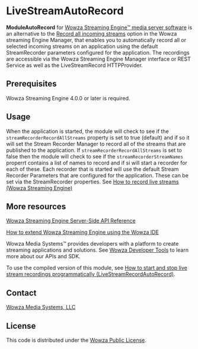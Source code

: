 # LiveStreamAutoRecord
**ModuleAutoRecord** for [Wowza Streaming Engine™ media server software](https://www.wowza.com/products/streaming-engine) is an alternative to the [Record all incoming streams](https://www.wowza.com/forums/content.php?43-How-to-set-up-live-video-recording) option in the Wowza streaming Engine Manager, that enables you to automatically record all or selected incoming streams on an application using the default StreamRecorder parameters configured for the application. The recordings are accessible via the Wowza Streaming Engine Manager interface or REST Service as well as the LiveStreamRecord HTTPProvider.

## Prerequisites
Wowza Streaming Engine 4.0.0 or later is required.

## Usage
When the application is started, the module will check to see if the `streamRecorderRecordAllStreams` property is set to true (default) and if so it will set the Stream Recorder Manager to record all of the streams that are published to the application. If `streamRecorderRecordAllStreams` is set to false then the module will check to see if the `streamRecorderStreamNames` properrt contains a list of names to record and if si will start a recorder for each of these.
Each recorder that is started will use the default Stream Recorder Parameters that are configured for the application. These can be set via the StreamRecorder properties. See [How to record live streams (Wowza Streaming Engine)](https://www.wowza.com/forums/content.php?574-How-to-record-live-streams-%28Wowza-Streaming-Engine%29)

## More resources
[Wowza Streaming Engine Server-Side API Reference](https://www.wowza.com/resources/WowzaStreamingEngine_ServerSideAPI.pdf)

[How to extend Wowza Streaming Engine using the Wowza IDE](https://www.wowza.com/forums/content.php?759-How-to-extend-Wowza-Streaming-Engine-using-the-Wowza-IDE)

Wowza Media Systems™ provides developers with a platform to create streaming applications and solutions. See [Wowza Developer Tools](https://www.wowza.com/resources/developers) to learn more about our APIs and SDK.

To use the compiled version of this module, see [How to start and stop live stream recordings programmatically (LiveStreamRecordAutoRecord)](https://www.wowza.com/forums/content.php?576-How-to-start-and-stop-live-stream-recordings-programmatically-%28LiveStreamRecordAutoRecord%29).


## Contact
[Wowza Media Systems, LLC](https://www.wowza.com/contact)

## License
This code is distributed under the [Wowza Public License](https://github.com/WowzaMediaSystems/wse-plugin-avmix/blob/master/LICENSE.txt).

